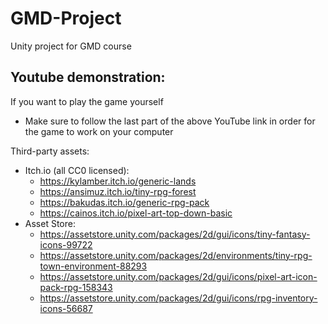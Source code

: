 # GMD-Project
Unity project for GMD course


Youtube demonstration: 
 - 

If you want to play the game yourself
 - Make sure to follow the last part of the above YouTube link in order for the game to work on your computer

Third-party assets:
 - Itch.io (all CC0 licensed): 
      - https://kylamber.itch.io/generic-lands
      - https://ansimuz.itch.io/tiny-rpg-forest
      - https://bakudas.itch.io/generic-rpg-pack
      - https://cainos.itch.io/pixel-art-top-down-basic
 - Asset Store: 
      - https://assetstore.unity.com/packages/2d/gui/icons/tiny-fantasy-icons-99722
      - https://assetstore.unity.com/packages/2d/environments/tiny-rpg-town-environment-88293
      - https://assetstore.unity.com/packages/2d/gui/icons/pixel-art-icon-pack-rpg-158343
      - https://assetstore.unity.com/packages/2d/gui/icons/rpg-inventory-icons-56687
